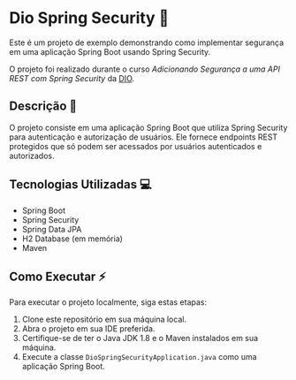 # Dio Spring Security 🔐

Este é um projeto de exemplo demonstrando como implementar segurança em uma aplicação Spring Boot usando Spring Security.

O projeto foi realizado durante o curso *Adicionando Segurança a uma API REST com Spring Security* da [DIO](https://www.dio.me/).

## Descrição 📙

O projeto consiste em uma aplicação Spring Boot que utiliza Spring Security para autenticação e autorização de usuários. Ele fornece endpoints REST protegidos que só podem ser acessados por usuários autenticados e autorizados.

## Tecnologias Utilizadas 💻

- Spring Boot
- Spring Security
- Spring Data JPA
- H2 Database (em memória)
- Maven

## Como Executar ⚡

Para executar o projeto localmente, siga estas etapas:

1. Clone este repositório em sua máquina local.
2. Abra o projeto em sua IDE preferida.
3. Certifique-se de ter o Java JDK 1.8 e o Maven instalados em sua máquina.
4. Execute a classe `DioSpringSecurityApplication.java` como uma aplicação Spring Boot.